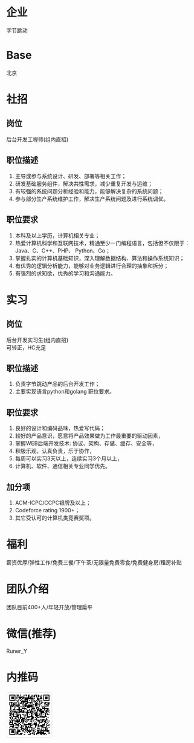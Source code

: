 # 企业
字节跳动
# Base
北京
# 社招
## 岗位
后台开发工程师(组内直招)
## 职位描述
1. 主导或参与系统设计、研发、部署等相关工作；<br>
2. 研发基础服务组件，解决共性需求，减少重复开发与运维；<br>
3. 有较强的系统问题分析经验和能力，能够解决复杂的系统问题；<br>
4. 参与部分生产系统维护工作，解决生产系统问题及进行系统调优。
## 职位要求
1. 本科及以上学历，计算机相关专业；<br>
2. 热爱计算机科学和互联网技术，精通至少一门编程语言，包括但不仅限于：Java、C、C++、PHP、 Python、Go；<br>
3. 掌握扎实的计算机基础知识，深入理解数据结构、算法和操作系统知识；<br>
4. 有优秀的逻辑分析能力，能够对业务逻辑进行合理的抽象和拆分；<br>
5. 有强烈的求知欲，优秀的学习和沟通能力。<br>
# 实习
## 岗位
后台开发实习生(组内直招)<br>
可转正，HC充足
## 职位描述
1. 负责字节跳动产品的后台开发工作；<br>
2. 主要实现语言python和golang 职位要求。
## 职位要求
1. 良好的设计和编码品味，热爱写代码；<br>
2. 较好的产品意识，愿意将产品效果做为工作最重要的驱动因素，<br>
3. 掌握WEB后端开发技术: 协议、架构、存储、缓存、安全等，<br>
4. 积极乐观，认真负责，乐于协作，<br>
5. 每周可以实习3天以上，连续实习3个月以上，<br>
6. 计算机、软件、通信相关专业同学优先。
## 加分项
1. ACM-ICPC/CCPC银牌及以上；<br>
2. Codeforce rating 1900+；
3. 其它受认可的计算机类竞赛奖项。
# 福利
薪资优厚/弹性工作/免费三餐/下午茶/无限量免费零食/免费健身房/租房补贴
# 团队介绍
团队目前400+人/年轻开放/管理扁平
# 微信(推荐)
Runer_Y
# 内推码
![image](https://github.com/WJJJJY/offer/blob/main/Lark20210105202202.png)
